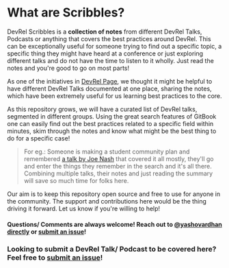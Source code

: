 # What are Scribbles?

DevRel Scribbles is a **collection of notes** from different DevRel Talks, Podcasts or anything that covers the best practices around DevRel. This can be exceptionally useful for someone trying to find out a specific topic, a specific thing they might have heard at a conference or just exploring different talks and do not have the time to listen to it wholly. Just read the notes and you're good to go on most parts!  

As one of the initiatives in [DevRel Page](https://devrel.page), we thought it might be helpful to have different DevRel Talks documented at one place, sharing the notes, which have been extremely useful for us learning best practices to the core. 

As this repository grows, we will have a curated list of DevRel talks, segmented in different groups. Using the great search features of GitBook one can easily find out the best practices related to a specific field within minutes, skim through the notes and know what might be the best thing to do for a specific case!

> For eg.: Someone is making a student community plan and remembered [a talk by Joe Nash](community-management/outside-the-lecture-theatre.md) that covered it all mostly, they'll go and enter the things they remember in the search and it's all there. Combining multiple talks, their notes and just reading the summary will save so much time for folks here.

Our aim is to keep this repository open source and free to use for anyone in the community. The support and contributions here would be the thing driving it forward. Let us know if you're willing to help!

#### Questions/ Comments are always welcome! Reach out to [@yashovardhan directly](mailto:hi@devrel.page) or [submit an issue](https://github.com/yashovardhan/devrelscribbles/issues/new/choose)!

### Looking to submit a DevRel Talk/ Podcast to be covered here? Feel free to [submit an issue](https://github.com/devrelpage/devrelscribbles/issues/new/choose)!

